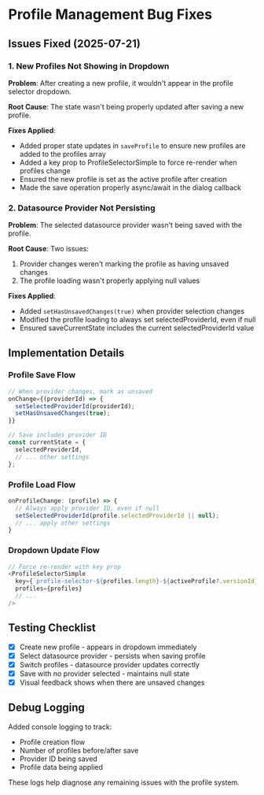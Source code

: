 # Profile Management Bug Fixes

## Issues Fixed (2025-07-21)

### 1. New Profiles Not Showing in Dropdown

**Problem**: After creating a new profile, it wouldn't appear in the profile selector dropdown.

**Root Cause**: The state wasn't being properly updated after saving a new profile.

**Fixes Applied**:
- Added proper state updates in `saveProfile` to ensure new profiles are added to the profiles array
- Added a key prop to ProfileSelectorSimple to force re-render when profiles change
- Ensured the new profile is set as the active profile after creation
- Made the save operation properly async/await in the dialog callback

### 2. Datasource Provider Not Persisting

**Problem**: The selected datasource provider wasn't being saved with the profile.

**Root Cause**: Two issues:
1. Provider changes weren't marking the profile as having unsaved changes
2. The profile loading wasn't properly applying null values

**Fixes Applied**:
- Added `setHasUnsavedChanges(true)` when provider selection changes
- Modified the profile loading to always set selectedProviderId, even if null
- Ensured saveCurrentState includes the current selectedProviderId value

## Implementation Details

### Profile Save Flow
```typescript
// When provider changes, mark as unsaved
onChange={(providerId) => {
  setSelectedProviderId(providerId);
  setHasUnsavedChanges(true);
}}

// Save includes provider ID
const currentState = {
  selectedProviderId,
  // ... other settings
};
```

### Profile Load Flow
```typescript
onProfileChange: (profile) => {
  // Always apply provider ID, even if null
  setSelectedProviderId(profile.selectedProviderId || null);
  // ... apply other settings
}
```

### Dropdown Update Flow
```typescript
// Force re-render with key prop
<ProfileSelectorSimple
  key={`profile-selector-${profiles.length}-${activeProfile?.versionId}`}
  profiles={profiles}
  // ...
/>
```

## Testing Checklist

- [x] Create new profile - appears in dropdown immediately
- [x] Select datasource provider - persists when saving profile
- [x] Switch profiles - datasource provider updates correctly
- [x] Save with no provider selected - maintains null state
- [x] Visual feedback shows when there are unsaved changes

## Debug Logging

Added console logging to track:
- Profile creation flow
- Number of profiles before/after save
- Provider ID being saved
- Profile data being applied

These logs help diagnose any remaining issues with the profile system.